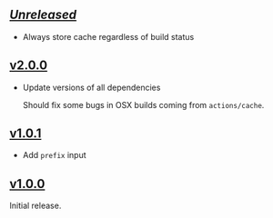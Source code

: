 ## [_Unreleased_](https://github.com/freckle/stack-cache-action/compare/v2.0.0...main)

- Always store cache regardless of build status

## [v2.0.0](https://github.com/freckle/stack-cache-action/compare/v1.0.1...v2.0.0)

- Update versions of all dependencies

  Should fix some bugs in OSX builds coming from `actions/cache`.

## [v1.0.1](https://github.com/freckle/stack-cache-action/compare/v1.0.0...v1.0.1)

- Add `prefix` input

## [v1.0.0](https://github.com/freckle/stack-cache-action/tree/v1.0.0)

Initial release.

